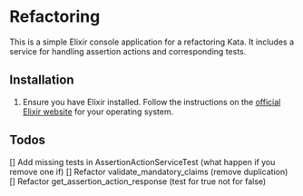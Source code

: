 # Refactoring

This is a simple Elixir console application for a refactoring Kata. It includes a service for handling assertion actions and corresponding tests.

## Installation

1. Ensure you have Elixir installed. Follow the instructions on the [official Elixir website](https://elixir-lang.org/install.html) for your operating system.

## Todos

[] Add missing tests in AssertionActionServiceTest (what happen if you remove one if)
[] Refactor validate_mandatory_claims (remove duplication)
[] Refactor get_assertion_action_response (test for true not for false)
